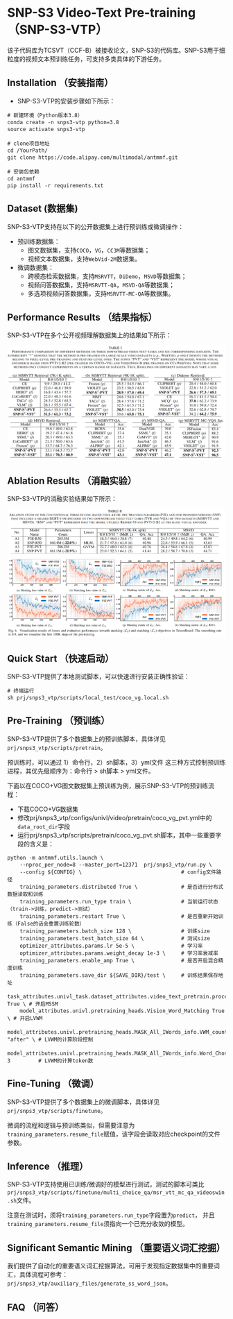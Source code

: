# SNP-S3 Video-Text Pre-training （SNP-S3-VTP）

该子代码库为TCSVT（CCF-B）被接收论文，SNP-S3的代码库。SNP-S3用于细粒度的视频文本预训练任务，可支持多类具体的下游任务。

## Installation （安装指南）

- SNP-S3-VTP的安装步骤如下所示：
```
# 新建环境（Python版本3.8）
conda create -n snps3-vtp python=3.8
source activate snps3-vtp

# clone项目地址
cd /YourPath/
git clone https://code.alipay.com/multimodal/antmmf.git

# 安装包依赖
cd antmmf
pip install -r requirements.txt
```

## Dataset (数据集)

SNP-S3-VTP支持在以下的公开数据集上进行预训练或微调操作：
- 预训练数据集：
  - 图文数据集，支持`COCO`，`VG`，`CC3M`等数据集；
  - 视频文本数据集，支持`WebVid-2M`数据集。
- 微调数据集：
  - 跨模态检索数据集，支持`MSRVTT`，`DiDemo`，`MSVD`等数据集；
  - 视频问答数据集，支持`MSRVTT-QA`，`MSVD-QA`等数据集；
  - 多选项视频问答数据集，支持`MSRVTT-MC-QA`等数据集。

## Performance Results （结果指标）

SNP-S3-VTP在多个公开视频理解数据集上的结果如下所示：

![alt text](z_figs/performance.jpg)

## Ablation Results （消融实验）

SNP-S3-VTP的消融实验结果如下所示：

![alt text](z_figs/ablation.jpg)

## Quick Start （快速启动）

SNP-S3-VTP提供了本地测试脚本，可以快速进行安装正确性验证：
```
# 终端运行
sh prj/snps3_vtp/scripts/local_test/coco_vg.local.sh
```

## Pre-Training （预训练）

SNP-S3-VTP提供了多个数据集上的预训练脚本，具体详见`prj/snps3_vtp/scripts/pretrain`。

预训练时，可以通过 1）命令行，2）sh脚本，3）yml文件 这三种方式控制预训练进程，其优先级顺序为：命令行 > sh脚本 > yml文件。

下面以在COCO+VG图文数据集上预训练为例，展示SNP-S3-VTP的预训练流程：

- 下载COCO+VG数据集
- 修改prj/snps3_vtp/configs/univl/video/pretrain/coco_vg_pvt.yml中的`data_root_dir`字段
- 运行prj/snps3_vtp/scripts/pretrain/coco_vg_pvt.sh脚本，其中一些重要字段的含义是：

```
python -m antmmf.utils.launch \
    --nproc_per_node=8 --master_port=12371  prj/snps3_vtp/run.py \
    --config ${CONFIG} \                                # config文件路径
    training_parameters.distributed True \              # 是否进行分布式数据读取和训练
    training_parameters.run_type train \                # 当前运行状态（train->训练，predict->测试）    
    training_parameters.restart True \                  # 是否重新开始训练（False的话会重置训练轮数）
    training_parameters.batch_size 128 \                # 训练size
    training_parameters.test_batch_size 64 \            # 测试size
    optimizer_attributes.params.lr 5e-5 \               # 学习率
    optimizer_attributes.params.weight_decay 1e-3 \     # 学习率衰减率
    training_parameters.enable_amp True \               # 是否开启混合精度训练
    training_parameters.save_dir ${SAVE_DIR}/test \     # 训练结果保存地址
    task_attributes.univl_task.dataset_attributes.video_text_pretrain.processors.caption_processor.params.intra_VTM.IW_MLM True \ # 开启MSSM
    model_attributes.univl.pretraining_heads.Vision_Word_Matching True \ # 开启LVWM
    model_attributes.univl.pretraining_heads.MASK_All_IWords_info.VWM_count_stage "after" \ # LVWM的计算阶段控制
    model_attributes.univl.pretraining_heads.MASK_All_IWords_info.Word_Chosen_Num 3         # LVWM的计算token数
```

## Fine-Tuning （微调）

SNP-S3-VTP提供了多个数据集上的微调脚本，具体详见`prj/snps3_vtp/scripts/finetune`。

微调的流程和逻辑与预训练类似，但需要注意为`training_parameters.resume_file`赋值，该字段会读取对应checkpoint的文件参数。

## Inference （推理）

SNP-S3-VTP支持使用已训练/微调好的模型进行测试，测试的脚本可类比`prj/snps3_vtp/scripts/finetune/multi_choice_qa/msr_vtt_mc_qa_videoswin.sh`文件。

注意在测试时，须将`training_parameters.run_type`字段置为`predict`，
并且`training_parameters.resume_file`须指向一个已充分收敛的模型。

## Significant Semantic Mining （重要语义词汇挖掘）

我们提供了自动化的重要语义词汇挖掘算法，可用于发现指定数据集中的重要词汇，具体流程可参考：`prj/snps3_vtp/auxiliary_files/generate_ss_word_json`。

## FAQ （问答）
